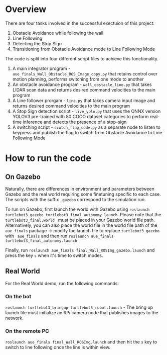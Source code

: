 # Overview

There are four tasks involved in the successful exectuion of this project:
1. Obstacle Avoidance while following the wall
2. Line Following
3. Detecting the Stop Sign
4. Transitioning from Obstacle Avoidance mode to Line Following Mode

The code is split into four different script files to achieve this functionality.
1. A main integrator program - ``` aue_finals_Wall_Obstacle_ROS_Image_copy.py``` that retains control over motion planning, performs switching from one mode to another
2. An obstacle avoidance program - ``` wall_obstacle_line.py ``` that takes LIDAR scan data and returns desired command velocities to the main program
3. A Line follower prorgam - ``` line.py ``` that takes camera input image and returns desired command velocities to the main program
5. A Stop Sign detection script - ``` live_yolo.py ``` that uses the ONNX version YOLOV3 pre-trained with 80 COCO dataset categories to perform real-time inference and detects the presence of a stop-sign
6. A switching script - ``` siwtch_flag_code.py ``` as a separate node to listen to keypress and publish the flag to switch from Obstacle Avoidance to Line Following Mode 

# How to run the code

## On Gazebo

Naturally, there are differences in environment and parameters between Gazebo and the real world requiring some finetuning specific to each case. 
The scripts with the suffix ``` _gazebo ``` correspond to the simulation run.

To run on Gazebo, first launch the world with Gazebo using ``` roslaunch turtlebot3_gazebo turtlebot3_final_autonomy.launch ```. Please note that the ```turtlebot3_final.world ``` must be placed in your Gazebo world file path. 
Alternatively, you can also place the world file in the world file path of the ``` aue_finals ``` package -> modify the launch file to replace ``` turtlebot3_gazebo ``` with ``` aue_finals``` and then run ``` roslaunch aue_finals turtlebot3_final_autonomy.launch ```

Finally, run ``` roslaunch aue_finals final_Wall_ROSImg_gazebo.launch ``` and press the key ``` s ``` when it's time to switch modes.

## Real World

For the Real World demo, run the following commands:

### On the bot 

``` roslaunch turtlebot3_bringup turtlebot3_robot.launch ``` - The bring up launch file must initialize an RPi camera node that publishes images to the network.

### On the remote PC

``` roslaunch aue_finals final_Wall_ROSImg.launch ``` and then hit the `s` key to switch to line following once the line is within view.
